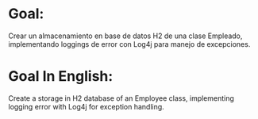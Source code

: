 # Goal:

Crear un almacenamiento en base de datos H2
de una clase Empleado, implementando loggings
de error con Log4j para manejo de excepciones.

# Goal In English:

Create a storage in H2 database
of an Employee class, implementing logging
error with Log4j for exception handling.